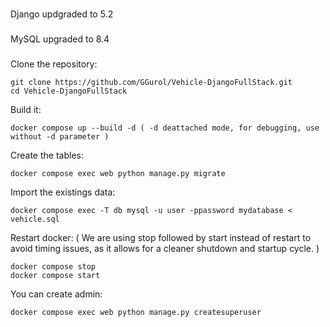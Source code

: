 ###

Django updgraded to 5.2

###
MySQL upgraded to 8.4

###
Clone the repository:
```
git clone https://github.com/GGurol/Vehicle-DjangoFullStack.git
cd Vehicle-DjangoFullStack
```
Build it:
```
docker compose up --build -d ( -d deattached mode, for debugging, use without -d parameter )
```
Create the tables:
```
docker compose exec web python manage.py migrate
```
Import the existings data:
```
docker compose exec -T db mysql -u user -ppassword mydatabase < vehicle.sql
```
Restart docker: ( We are using stop followed by start instead of restart to avoid timing issues, as it allows for a cleaner shutdown and startup cycle. )
```
docker compose stop 
docker compose start
```
You can create admin:
```
docker compose exec web python manage.py createsuperuser
```

